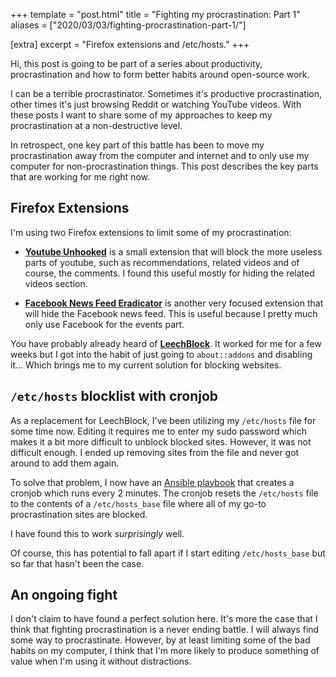 +++
template = "post.html"
title = "Fighting my procrastination: Part 1"
aliases = ["2020/03/03/fighting-procrastination-part-1/"]

[extra]
excerpt = "Firefox extensions and /etc/hosts."
+++

Hi, this post is going to be part of a series about productivity,
procrastination and how to form better habits around open-source work.

I can be a terrible procrastinator. Sometimes it's productive procrastination,
other times it's just browsing Reddit or watching YouTube videos. With these
posts I want to share some of my approaches to keep my procrastination at a
non-destructive level.

In retrospect, one key part of this battle has been to move my procrastination
away from the computer and internet and to only use my computer for
non-procrastination things. This post describes the key parts that are working
for me right now.

## Firefox Extensions

I'm using two Firefox extensions to limit some of my procrastination:

* **[Youtube Unhooked]** is a small extension that will block the more useless parts
  of youtube, such as recommendations, related videos and of course, the
  comments. I found this useful mostly for hiding the related videos section.

* **[Facebook News Feed Eradicator]** is another very focused extension that will
  hide the Facebook news feed. This is useful because I pretty much only use
  Facebook for the events part.

You have probably already heard of **[LeechBlock]**. It worked for me for a
few weeks but I got into the habit of just going to `about::addons` and
disabling it... Which brings me to my current solution for blocking websites.

## `/etc/hosts` blocklist with cronjob

As a replacement for LeechBlock, I've been utilizing my `/etc/hosts` file for
some time now. Editing it requires me to enter my sudo password which makes it a
bit more difficult to unblock blocked sites. However, it was not difficult
enough. I ended up removing sites from the file and never got around to
add them again.

To solve that problem, I now have an [Ansible playbook][ansible_playbook] that
creates a cronjob which runs every 2 minutes. The cronjob resets the `/etc/hosts`
file to the contents of a `/etc/hosts_base` file where all of my go-to
procrastination sites are blocked.

I have found this to work _surprisingly_ well.

Of course, this has potential to fall apart if I start editing `/etc/hosts_base` but
so far that hasn't been the case.

## An ongoing fight

I don't claim to have found a perfect solution here. It's more the case that I
think that fighting procrastination is a never ending battle. I will always find
some way to procrastinate. However, by at least limiting some of the bad habits
on my computer, I think that I'm more likely to produce something of value when
I'm using it without distractions.

[LeechBlock]: https://addons.mozilla.org/en-US/firefox/addon/leechblock-ng/
[Youtube Unhooked]: https://addons.mozilla.org/en-US/firefox/addon/youtube-unhooked/
[Facebook News Feed Eradicator]: https://addons.mozilla.org/en-US/firefox/addon/news-feed-eradicator/
[ansible_playbook]: https://github.com/phansch/dotfiles/blob/35486702f404d6ba4ed514e612a4d20a93e6a41a/ansible/playbooks/procrastination.yml#L11
